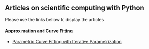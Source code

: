 ## Articles on scientific computing with Python
Please use the links bellow to display the articles

#### Approximation and Curve Fitting
* [Parametric Curve Fitting with Iterative Parametrization](https://nbviewer.jupyter.org/github/meshlogic/scientific-computing/blob/master/Parametric%20Curve%20Fitting.ipynb)
 

